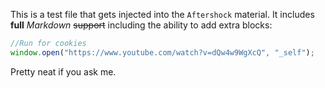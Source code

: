 This is a test file that gets injected into the `Aftershock` material.
It includes **full** _Markdown_ ~~support~~ including the ability to add extra blocks:

```js
//Run for cookies
window.open("https://www.youtube.com/watch?v=dQw4w9WgXcQ", "_self");
```

Pretty neat if you ask me.

